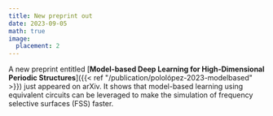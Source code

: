 ```yaml
---
title: New preprint out
date: 2023-09-05
math: true
image:
  placement: 2
---
```


A new preprint entitled [**Model-based Deep Learning for High-Dimensional Periodic Structures**]({{< ref "/publication/pololópez-2023-modelbased" >}}) just appeared on arXiv. It shows that model-based learning using equivalent circuits can be leveraged to make the simulation of frequency selective surfaces (FSS) faster.


